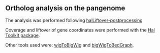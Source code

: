 ## Ortholog analysis on the pangenome

The analysis was performed following [halLiftover-postprocessing](https://github.com/pfenninglab/halLiftover-postprocessing)

Coverage and liftover of gene coordinates were performed with the [Hal Toolkit package](https://github.com/ComparativeGenomicsToolkit/hal).  <br />

Other tools used were: [wigToBigWig](https://hgdownload.cse.ucsc.edu/admin/exe/linux.x86_64.v369/wigToBigWig) and [bigWigToBedGraph](https://hgdownload.cse.ucsc.edu/admin/exe/linux.x86_64.v369/bigWigToBedGraph).
